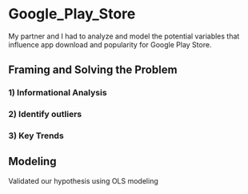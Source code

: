 # Google_Play_Store
My partner and I had to analyze and model the potential variables that influence app download and popularity for Google Play Store. 

## Framing and Solving the Problem
### 1) Informational Analysis
### 2) Identify outliers
### 3) Key Trends

## Modeling
Validated our hypothesis using OLS modeling 
